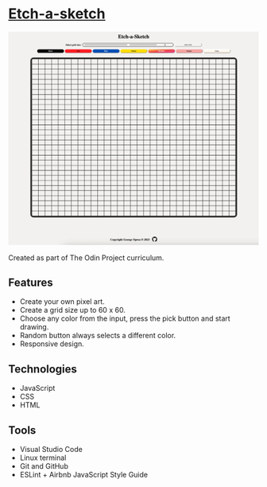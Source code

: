 # [Etch-a-sketch](https://georgeoprea1.github.io/etch-a-sketch./)

![Etch-a-sketch interface image](./icons/sketchPhoto.webp)

Created as part of The Odin Project curriculum.

## Features

- Create your own pixel art.
- Create a grid size up to 60 x 60.
- Choose any color from the input, press the pick button and start drawing.
- Random button always selects a different color.
- Responsive design.

## Technologies

- JavaScript
- CSS
- HTML

## Tools

- Visual Studio Code
- Linux terminal
- Git and GitHub
- ESLint + Airbnb JavaScript Style Guide
